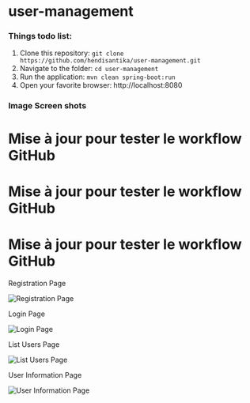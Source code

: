 # user-management

### Things todo list:

1. Clone this repository: `git clone https://github.com/hendisantika/user-management.git`
2. Navigate to the folder: `cd user-management`
3. Run the application: `mvn clean spring-boot:run`
4. Open your favorite browser: http://localhost:8080

### Image Screen shots
# Mise à jour pour tester le workflow GitHub

# Mise à jour pour tester le workflow GitHub

# Mise à jour pour tester le workflow GitHub
Registration Page

![Registration Page](img/signup.png "Registration Page")

Login Page

![Login Page](img/login.png "Login Page")

List Users Page

![List Users Page](img/list.png "List Users Page")

User Information Page

![User Information Page](img/info.png "User Information Page")


